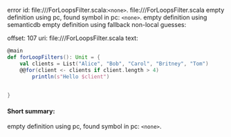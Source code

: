 error id: file://<WORKSPACE>/ForLoopsFilter.scala:`<none>`.
file://<WORKSPACE>/ForLoopsFilter.scala
empty definition using pc, found symbol in pc: `<none>`.
empty definition using semanticdb
empty definition using fallback
non-local guesses:

offset: 107
uri: file://<WORKSPACE>/ForLoopsFilter.scala
text:
```scala
@main
def forLoopFilters(): Unit = {
    val clients = List("Alice", "Bob", "Carol", "Britney", "Tom")
    @@for(client <- clients if client.length > 4)
        println(s"Hello $client")

    
}
```


#### Short summary: 

empty definition using pc, found symbol in pc: `<none>`.
